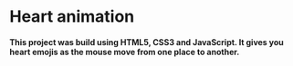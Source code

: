# Heart animation

#### This project was build using HTML5, CSS3 and JavaScript. It gives you heart emojis as the mouse move from one place to another.
